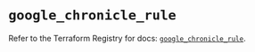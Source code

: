 # `google_chronicle_rule`

Refer to the Terraform Registry for docs: [`google_chronicle_rule`](https://registry.terraform.io/providers/hashicorp/google-beta/6.26.0/docs/resources/google_chronicle_rule).

